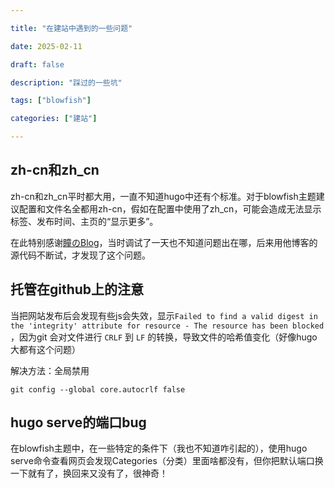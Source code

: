```yaml
---

title: "在建站中遇到的一些问题"

date: 2025-02-11

draft: false

description: "踩过的一些坑"

tags: ["blowfish"]

categories: ["建站"]

---
```


## zh-cn和zh_cn

 zh-cn和zh_cn平时都大用，一直不知道hugo中还有个标准。对于blowfish主题建议配置和文件名全都用zh-cn，假如在配置中使用了zh_cn，可能会造成无法显示标签、发布时间、主页的“显示更多”。

在此特别感谢[瞳のBlog](https://www.hetong-re4per.com)，当时调试了一天也不知道问题出在哪，后来用他博客的源代码不断试，才发现了这个问题。

## 托管在github上的注意

当把网站发布后会发现有些js会失效，显示`Failed to find a valid digest in the 'integrity' attribute for resource - The resource has been blocked` ，因为git 会对文件进行 `CRLF` 到 `LF` 的转换，导致文件的哈希值变化（好像hugo大都有这个问题）

解决方法：全局禁用

    git config --global core.autocrlf false

## hugo serve的端口bug

在blowfish主题中，在一些特定的条件下（我也不知道咋引起的），使用hugo serve命令查看网页会发现Categories（分类）里面啥都没有，但你把默认端口换一下就有了，换回来又没有了，很神奇！
